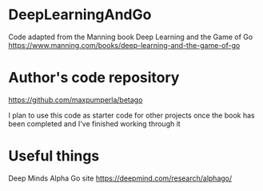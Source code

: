 # DeepLearningAndGo

Code adapted from the Manning book Deep Learning and the Game of Go
https://www.manning.com/books/deep-learning-and-the-game-of-go

# Author's code repository
https://github.com/maxpumperla/betago


I plan to use this code as starter code for other projects once the book has been completed and I've finished working through it

# Useful things
Deep Minds Alpha Go site https://deepmind.com/research/alphago/
